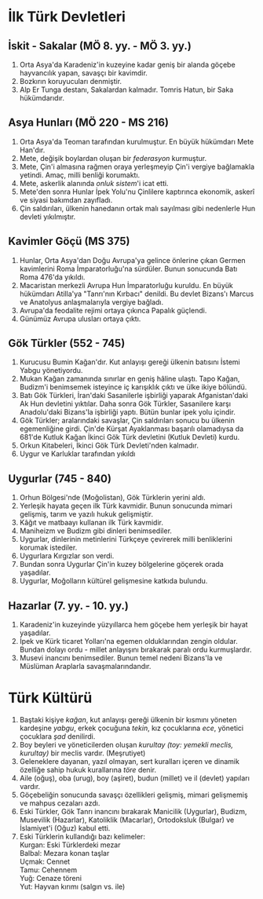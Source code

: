# İlk Türk Devletleri

## İskit - Sakalar (MÖ 8. yy. - MÖ 3. yy.)
1. Orta Asya'da Karadeniz'in kuzeyine kadar geniş bir alanda göçebe hayvancılık yapan, savaşçı bir kavimdir.
2. Bozkırın koruyucuları denmiştir.
3. Alp Er Tunga destanı, Sakalardan kalmadır. Tomris Hatun, bir Saka hükümdarıdır.

## Asya Hunları (MÖ 220 - MS 216)
1. Orta Asya'da Teoman tarafından kurulmuştur. En büyük hükümdarı Mete Han'dır.
2. Mete, değişik boylardan oluşan bir *federasyon* kurmuştur.
3. Mete, Çin'i almasına rağmen oraya yerleşmeyip Çin'i vergiye bağlamakla yetindi. Amaç, milli benliği korumaktı.
4. Mete, askerlik alanında *onluk sistem*'i icat etti.
5. Mete'den sonra Hunlar İpek Yolu'nu Çinlilere kaptırınca ekonomik, askerî ve siyasi bakımdan zayıfladı.
6. Çin saldırıları, ülkenin hanedanın ortak malı sayılması gibi nedenlerle Hun devleti yıkılmıştır.

## Kavimler Göçü (MS 375)
1. Hunlar, Orta Asya'dan Doğu Avrupa'ya gelince önlerine çıkan Germen kavimlerini Roma İmparatorluğu'na sürdüler. Bunun sonucunda Batı Roma 476'da yıkıldı.
2. Macaristan merkezli Avrupa Hun İmparatorluğu kuruldu. En büyük hükümdarı Atilla'ya "Tanrı'nın Kırbacı" denildi. Bu devlet Bizans'ı Marcus ve Anatolyus anlaşmalarıyla vergiye bağladı.
3. Avrupa'da feodalite rejimi ortaya çıkınca Papalık güçlendi.
4. Günümüz Avrupa ulusları ortaya çıktı.

## Gök Türkler (552 - 745)
1. Kurucusu Bumin Kağan'dır. Kut anlayışı gereği ülkenin batısını İstemi Yabgu yönetiyordu.
2. Mukan Kağan zamanında sınırlar en geniş hâline ulaştı. Tapo Kağan, Budizm'i benimsemek isteyince iç karışıklık çıktı ve ülke ikiye bölündü.
3. Batı Gök Türkleri, İran'daki Sasanilerle işbirliği yaparak Afganistan'daki Ak Hun devletini yıktılar. Daha sonra Gök Türkler, Sasanilere karşı Anadolu'daki Bizans'la işbirliği yaptı. Bütün bunlar ipek yolu içindir.
4. Gök Türkler; aralarındaki savaşlar, Çin saldırıları sonucu bu ülkenin egemenliğine girdi. Çin'de Kürşat Ayaklanması başarılı olamadıysa da 681'de Kutluk Kağan İkinci Gök Türk devletini (Kutluk Devleti) kurdu.
5. Orkun Kitabeleri, İkinci Gök Türk Devleti'nden kalmadır.
6. Uygur ve Karluklar tarafından yıkıldı

## Uygurlar (745 - 840)
1. Orhun Bölgesi'nde (Moğolistan), Gök Türklerin yerini aldı.
2. Yerleşik hayata geçen ilk Türk kavmidir. Bunun sonucunda mimari gelişmiş, tarım ve yazılı hukuk gelişmiştir.
3. Kâğıt ve matbaayı kullanan ilk Türk kavmidir.
4. Maniheizm ve Budizm gibi dinleri benimsediler.
5. Uygurlar, dinlerinin metinlerini Türkçeye çevirerek milli benliklerini korumak istediler.
6. Uygurlara Kırgızlar son verdi.
7. Bundan sonra Uygurlar Çin'in kuzey bölgelerine göçerek orada yaşadılar.
8. Uygurlar, Moğolların kültürel gelişmesine katkıda bulundu.

## Hazarlar (7. yy. - 10. yy.)
1. Karadeniz'in kuzeyinde yüzyıllarca hem göçebe hem yerleşik bir hayat yaşadılar.
2. İpek ve Kürk ticaret Yolları'na egemen olduklarından zengin oldular. Bundan dolayı ordu - millet anlayışını bırakarak paralı ordu kurmuşlardır.
3. Musevi inancını benimsediler. Bunun temel nedeni Bizans'la ve Müslüman Araplarla savaşmalarındandır.

# Türk Kültürü
1. Baştaki kişiye *kağan*, kut anlayışı gereği ülkenin bir kısmını yöneten kardeşine *yabgu*, erkek çocuğuna *tekin*, kız çocuklarına *ece*, yönetici çocuklara *şad* denilirdi.
2. Boy beyleri ve yöneticilerden oluşan *kurultay (toy: yemekli meclis, kurultay)* bir meclis vardır. (Meşrutiyet)
3. Geleneklere dayanan, yazıl olmayan, sert kuralları içeren ve dinamik özelliğe sahip hukuk kurallarına *töre* denir.
4. Aile (oğuş), oba (urug), boy (aşiret), budun (millet) ve il (devlet) yapıları vardır.
5. Göçebeliğin sonucunda savaşçı özellikleri gelişmiş, mimari gelişmemiş ve mahpus cezaları azdı.
6. Eski Türkler, Gök Tanrı inancını bırakarak Manicilik (Uygurlar), Budizm, Musevilik (Hazarlar), Katoliklik (Macarlar), Ortodoksluk (Bulgar) ve İslamiyet'i (Oğuz) kabul etti.
7. Eski Türklerin kullandığı bazı kelimeler:\
Kurgan: Eski Türklerdeki mezar\
Balbal: Mezara konan taşlar\
Uçmak: Cennet\
Tamu: Cehennem\
Yuğ: Cenaze töreni\
Yut: Hayvan kırımı (salgın vs. ile)
